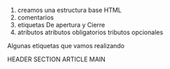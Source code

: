 

1. creamos una estructura base HTML
2. comentarios
3. etiquetas
    De apertura y Cierre
4. atributos 
    atributos obligatorios
    tributos opcionales

Algunas etiquetas que vamos realizando

HEADER
SECTION 
ARTICLE 
MAIN 
